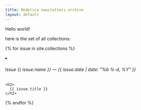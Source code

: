 ```yaml
---
title: Modelica newsletters archive
layout: default
---
```


Hello world!

here is the set of all collections:

{% for issue in site.collections %}
  <li>
    <h6 class="post-meta">Issue {{ issue.name }} &mdash; {{ issue.date | date: "%b %-d, %Y" }}</h6>

    <h2>
      {{ issue.title }}
    </h2>
  </li>
{% endfor %}
